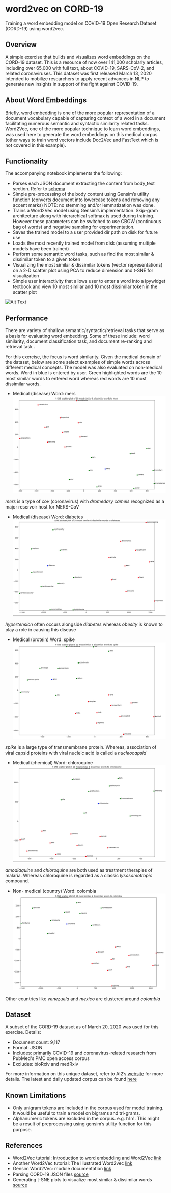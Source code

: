 # word2vec on CORD-19
Training a word embedding model on COVID-19 Open Research Dataset (CORD-19) using word2vec.

## Overview
A simple exercise that builds and visualizes word embeddings on the CORD-19 dataset. This is a resource of now over 141,000 scholarly articles, including over 65,000 with full text, about COVID-19, SARS-CoV-2, and related coronaviruses. This dataset was first released March 13, 2020 intended to mobilize researchers to apply recent advances in NLP to generate new insights in support of the fight against COVID-19.

## About Word Embeddings
Briefly, word embedding is one of the more popular representation of a document vocabulary capable of capturing context of a word in a document facilitating numerous semantic and syntactic similarity related tasks.
Word2Vec, one of the more popular technique to learn word embeddings, was used here to generate the word embeddings on this medical corpus (other ways to train word vectors include Doc2Vec and FastText which is not covered in this example).

## Functionality
The accompanying notebook implements the following: 

- Parses each JSON document extracting the content from body_text section. Refer to [schema](https://www.kaggle.com/allen-institute-for-ai/CORD-19-research-challenge?select=json_schema.txt)
- Simple pre-processing of the body content using Gensim’s utility function (converts document into lowercase tokens and removing any accent marks) NOTE: no stemming and/or lemmatization was done.  
- Trains a Word2Vec model using Gensim’s implementation. Skip-gram architecture along with hierarchical softmax is used during training. However these parameters can be switched to use CBOW (continuous bag of words) and negative sampling for experimentation.
- Saves the trained model to a user provided dir path on disk for future use
- Loads the most recently trained model from disk (assuming multiple models have been trained)
- Perform some semantic word tasks, such as find the most similar & dissimilar token to a given token
- Visualizing the most similar & dissimilar tokens (vector representations) on a 2-D scatter plot using  PCA to reduce dimension and t-SNE for visualization
- Simple user interactivity that allows user to enter a word into a ipywidget textbook and view 10 most similar and 10 most dissimilar token in the scatter plot

![Alt Text](https://github.com/shanerai/word2vec-cord19/blob/master/images/captured.gif "t-SNE plot for most similar & dissimilar words to user provided input")

## Performance
There are variety of shallow semantic/syntactic/retrieval tasks that serve as a basis for evaluating word embedding. Some of these include: word similarity, document classification task, and document re-ranking and retrieval task .

For this exercise, the focus is word similarity. Given the medical domain of the dataset, below are some select examples of simple words across different medical concepts. The model was also evaluated on non-medical words. Word in blue is entered by user. Green highlighted words are the 10 most similar words to  entered word whereas red words are 10 most dissimilar words.

* Medical (disease)
Word: mers
![Alt Text](https://github.com/shanerai/word2vec-cord19/blob/master/images/disease%20example%20mers.jpg "mers")

*mers* is a type of *cov* (coronavirus) with *dromedary* *camels* recognized as a major reservoir host for MERS-CoV



* Medical (disease)
Word: diabetes
![Alt Text](https://github.com/shanerai/word2vec-cord19/blob/master/images/disease%20example%20diabetes.jpg "diabetes")

*hypertension* often occurs alongside *diabetes* whereas *obesity* is known to play a role in causing this disease

* Medical (protein)
Word: spike
![Alt Text](https://github.com/shanerai/word2vec-cord19/blob/master/images/protein%20example%20spike.jpg "spike")

*spike* is a large type of transmembrane protein. Whereas, association of viral capsid proteins with viral nucleic acid is called a *nucleocapsid*


* Medical (chemical)
Word: chloroquine
![Alt Text](https://github.com/shanerai/word2vec-cord19/blob/master/images/chemical%20example%20chloroquine.jpg "chloroquine")

*amodiaquine* and *chloroquine* are both used as treatment therapies of malaria. Whereas chloroquine is regarded as a classic *lysosomotropic* compound.



* Non- medical (country)
Word: colombia
![Alt Text](https://github.com/shanerai/word2vec-cord19/blob/master/images/country%20example%20colombia.jpg "colombia")
 
Other countries like *venezuela* and *mexico* are clustered around *colombia*


## Dataset
A subset of the CORD-19 dataset as of March 20, 2020 was used for this exercise.
Details:
* Document count: 9,117
* Format: JSON
* Includes: primarily COVID-19 and coronavirus-related research from PubMed's PMC open access corpus
* Excludes: bioRxiv and medRxiv

For more information on this unique dataset, refer to AI2’s [website](https://www.semanticscholar.org/cord19) for more details.
The latest and daily updated corpus can be found [here](https://www.semanticscholar.org/cord19/download)

## Known Limitations
* Only unigram tokens are included in the corpus used for model training. It would be useful to train a model on bigrams and tri-grams.
* Alphanumeric tokens are excluded in the corpus. e.g. h1n1. This might be a result of preprocessing using gensim’s utility function for this purpose.

## References
* Word2Vec tutorial: Introduction to word embedding and Word2Vec [link](https://towardsdatascience.com/introduction-to-word-embedding-and-word2vec-652d0c2060fa)
* Another Word2Vec tutorial: The Illustrated Word2vec [link](http://jalammar.github.io/illustrated-word2vec/)
* Gensim Word2Vec: module documentation [link](https://radimrehurek.com/gensim/models/word2vec.html)
* Parsing CORD-19 JSON files [source](https://www.kaggle.com/xhlulu/cord-19-eda-parse-json-and-generate-clean-csv)
* Generating t-SNE plots to visualize most similar & dissimilar words [source](https://www.kaggle.com/pierremegret/gensim-word2vec-tutorial)
